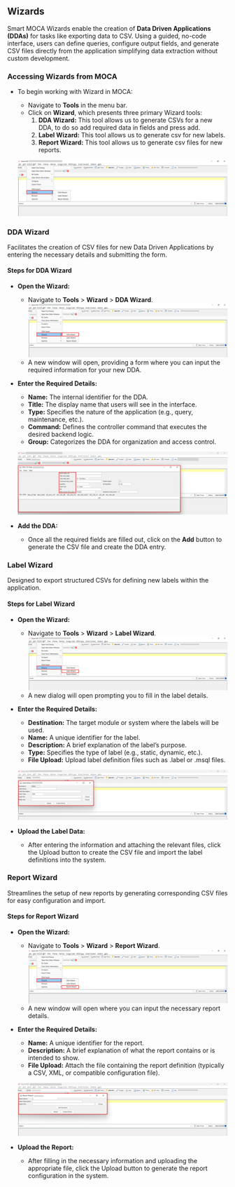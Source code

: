 ## Wizards

Smart MOCA Wizards enable the creation of **Data Driven Applications (DDAs)** for tasks like exporting data to CSV. Using a guided, no-code interface, users can define queries, configure output fields, and generate CSV files directly from the application simplifying data extraction without custom development.

### Accessing Wizards from MOCA
- To begin working with Wizard in MOCA:

    - Navigate to **Tools** in the menu bar.
    - Click on **Wizard**, which presents three primary Wizard tools:
        1. **DDA Wizard:** This tool allows us to generate CSVs for a new DDA, to do so add required data in fields and press add.
        2. **Label Wizard:** This tool allows us to generate csv for new labels.
        3. **Report Wizard:** This tool allows us to generate csv files for new reports.

    ![Wizard_1](./.attachments/wizards_1.png)


### DDA Wizard

Facilitates the creation of CSV files for new Data Driven Applications by entering the necessary details and submitting the form.


#### Steps for DDA Wizard

- **Open the Wizard:**
    - Navigate to **Tools** > **Wizard** > **DDA Wizard**.
        ![Wizard_5](./.attachments/wizards_5.png)
    - A new window will open, providing a form where you can input the required information for your new DDA.


- **Enter the Required Details:**
    - **Name:** The internal identifier for the DDA.
    - **Title:** The display name that users will see in the interface.
    - **Type:** Specifies the nature of the application (e.g., query, maintenance, etc.).
    - **Command:** Defines the controller command that executes the desired backend logic.
    - **Group:** Categorizes the DDA for organization and access control.

    ![Wizard_2](./.attachments/wizard_2.png)

- **Add the DDA:**
    - Once all the required fields are filled out, click on the **Add** button to generate the CSV file and create the DDA entry.

### Label Wizard

Designed to export structured CSVs for defining new labels within the application.

#### Steps for Label Wizard

- **Open the Wizard:**
    - Navigate to **Tools** > **Wizard** > **Label Wizard**.
        ![Wizard_6](./.attachments/wizards_6.png)
    - A new dialog will open prompting you to fill in the label details.

- **Enter the Required Details:**

    - **Destination:** The target module or system where the labels will be used.
    - **Name:** A unique identifier for the label.
    - **Description:** A brief explanation of the label’s purpose.
    - **Type:** Specifies the type of label (e.g., static, dynamic, etc.).
    - **File Upload:** Upload label definition files such as .label or .msql files.

    ![Wizard_3](./.attachments/wizard_3.png)

- **Upload the Label Data:**
    - After entering the information and attaching the relevant files, click the Upload button to create the CSV file and import the label definitions into the system.


### Report Wizard

Streamlines the setup of new reports by generating corresponding CSV files for easy configuration and import.

#### Steps for Report Wizard
- **Open the Wizard:**
    - Navigate to **Tools** > **Wizard** > **Report Wizard**.
        ![Wizard_7](./.attachments/wizards_7.png)
    - A new window will open where you can input the necessary report details.

- **Enter the Required Details:**

    - **Name:** A unique identifier for the report.
    - **Description:** A brief explanation of what the report contains or is intended to show.
    - **File Upload:** Attach the file containing the report definition (typically a CSV, XML, or compatible configuration file).

    ![Wizard_4](./.attachments/wizard_4.png)

- **Upload the Report:**
    - After filling in the necessary information and uploading the appropriate file, click the Upload button to generate the report configuration in the system.

